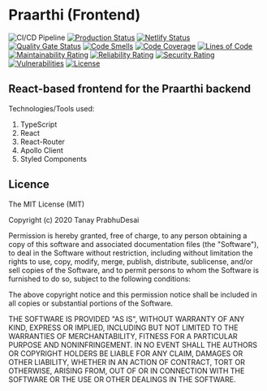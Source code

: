 Praarthi (Frontend)
===================

![CI/CD Pipeline](https://github.com/tanayseven/praarthi-frontend/workflows/CI/CD%20Pipeline/badge.svg)
[![Production Status](https://img.shields.io/website?down_color=red&down_message=Production%20is%20Down&up_color=green&up_message=Production%20is%20Up&url=https://praarthi.netlify.app/)](https://praarthi.netlify.app/)
[![Netlify Status](https://api.netlify.com/api/v1/badges/0b0512a3-ad68-4f81-9b55-ae03f0cb7628/deploy-status)](https://app.netlify.com/sites/praarthi/deploys)
[![Quality Gate Status](https://sonarcloud.io/api/project_badges/measure?project=tanayseven_praarthi-frontend&metric=alert_status)](https://sonarcloud.io/dashboard?id=tanayseven_praarthi-frontend)
[![Code Smells](https://sonarcloud.io/api/project_badges/measure?project=tanayseven_praarthi-frontend&metric=code_smells)](https://sonarcloud.io/project/issues?id=tanayseven_praarthi-frontend&resolved=false&types=CODE_SMELL)
[![Code Coverage](https://sonarcloud.io/api/project_badges/measure?project=tanayseven_praarthi-frontend&metric=coverage)](https://sonarcloud.io/code?id=tanayseven_praarthi-frontend)
[![Lines of Code](https://sonarcloud.io/api/project_badges/measure?project=tanayseven_praarthi-frontend&metric=ncloc)](https://sonarcloud.io/code?id=tanayseven_praarthi-frontend)
[![Maintainability Rating](https://sonarcloud.io/api/project_badges/measure?project=tanayseven_praarthi-frontend&metric=sqale_rating)](https://sonarcloud.io/component_measures?id=tanayseven_praarthi-frontend&metric=Maintainability&view=list)
[![Reliability Rating](https://sonarcloud.io/api/project_badges/measure?project=tanayseven_praarthi-frontend&metric=reliability_rating)](https://sonarcloud.io/component_measures?id=tanayseven_praarthi-frontend&metric=Reliability&view=list)
[![Security Rating](https://sonarcloud.io/api/project_badges/measure?project=tanayseven_praarthi-frontend&metric=security_rating)](https://sonarcloud.io/component_measures?id=tanayseven_praarthi-frontend&metric=Security&view=list)
[![Vulnerabilities](https://sonarcloud.io/api/project_badges/measure?project=tanayseven_praarthi-frontend&metric=vulnerabilities)](https://sonarcloud.io/component_measures?id=tanayseven_praarthi-frontend&metric=vulnerabilities)
[![License](https://img.shields.io/github/license/tanayseven/praarthi-frontend)](https://tldrlegal.com/license/mit-license)

React-based frontend for the Praarthi backend
---------------------------------------------

Technologies/Tools used:
1. TypeScript
2. React
3. React-Router
4. Apollo Client
5. Styled Components


Licence
-------

The MIT License (MIT)

Copyright (c) 2020 Tanay PrabhuDesai

Permission is hereby granted, free of charge, to any person obtaining a copy
of this software and associated documentation files (the "Software"), to deal
in the Software without restriction, including without limitation the rights
to use, copy, modify, merge, publish, distribute, sublicense, and/or sell
copies of the Software, and to permit persons to whom the Software is
furnished to do so, subject to the following conditions:

The above copyright notice and this permission notice shall be included in
all copies or substantial portions of the Software.

THE SOFTWARE IS PROVIDED "AS IS", WITHOUT WARRANTY OF ANY KIND, EXPRESS OR
IMPLIED, INCLUDING BUT NOT LIMITED TO THE WARRANTIES OF MERCHANTABILITY,
FITNESS FOR A PARTICULAR PURPOSE AND NONINFRINGEMENT. IN NO EVENT SHALL THE
AUTHORS OR COPYRIGHT HOLDERS BE LIABLE FOR ANY CLAIM, DAMAGES OR OTHER
LIABILITY, WHETHER IN AN ACTION OF CONTRACT, TORT OR OTHERWISE, ARISING FROM,
OUT OF OR IN CONNECTION WITH THE SOFTWARE OR THE USE OR OTHER DEALINGS IN
THE SOFTWARE.
